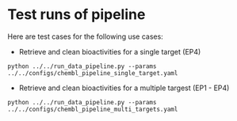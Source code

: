# Test runs of pipeline

Here are test cases for the following use cases:

* Retrieve and clean bioactivities for a single target (EP4)

`python ../../run_data_pipeline.py --params ../../configs/chembl_pipeline_single_target.yaml` 

* Retrieve and clean bioactivities for a multiple targest (EP1 - EP4)

`python ../../run_data_pipeline.py --params ../../configs/chembl_pipeline_multi_targets.yaml` 
